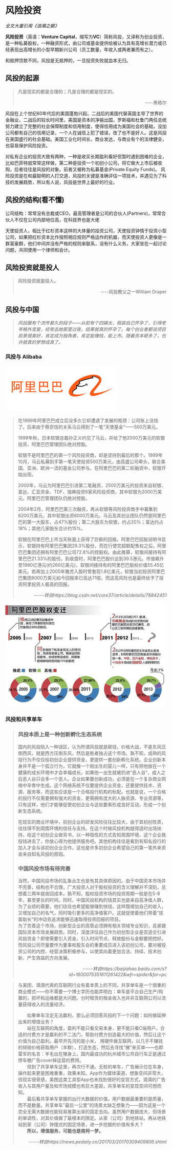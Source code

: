 # 风险投资
<head> <i>全文大量引用《浪潮之巅》</i></head>

**风险投资**（英语：**Venture Capital**，缩写为**VC**）简称风投，又译称为创业投资，是一种私募股权，一种融资形式，由公司或基金提供给被认为具有高增长潜力或已经表现出高增长的小型早期新兴公司（员工数量，年收入或两者兼而有之）。

和抵押贷款不同，风投是无抵押的，一旦投资失败就血本无归。
## 风投的起源
<blockquote>
凡是现实的都是合理的；凡是合理的都是现实的。
<p align = "right">----黑格尔</p>
</blockquote>
风投在上个世纪60年代后的美国蓬勃兴起。二战后的美国代替英国主导了世界的金融业，二战后的较长时间里，美国是资本的净输出国，罗斯福和杜鲁门两任总统努力建立了完整的社会保障制度和信用制度，使得信用成为美国社会的基础，没加公司都有自己的信用记录，一个人在诚信上犯了错误，改了也不是好人。这是风投在美国盛行的社会基础。美国工业化时间长，商业发达，与商业有个的法律健全，也容易保护风险投资。

对私有企业的投资大致有两种，一种是收买长期盈利看好但暂时遇到困难的企业，比如巴菲特就常常这样做，第二种是投资一个初创小公司，将它做大上市后被收购，后者往往是风投的对象。前者又被称为私募基金(Private Equity Funds)。
风险投资是在和最聪明的人打交道，风投的关键是准确评估一项技术，并遇见为了科技的发展趋势，所以有人说，风投是世界上最好的行业。

## 风投的结构(看不懂)

公司结构：常常没有总裁或CEO，最高管理者是公司的合伙人(Partners)，常常合伙人不仅在公司内部地位高，在科技界也是大佬

天使投资人，相比于红杉资本这样的大体量的投资公司，天使投资钟情于投资小型公司，如果把红杉资本比作按照相应规则严格运作的机器，而天使投资人更像是一群富豪群，他们中间并没有严格的规则来联系，没有什么义务，大家坐在一起讨论问题，共同使用一个律师和会计。


## 风险投资就是投人
>风险投资就是投人。
><p align = "right">----风投教父之一William Draper</p>


## 风投与中国
><i>风投圈有个流传甚久的段子——从前有个四姨太，假装自己怀孕了，引得老爷格外宠爱，经常去她那里过夜，结果就真的怀孕了。每个创业者都说项目前景很美好，肯定成为独角兽，肯定能赚钱，能上市。随着资本砸多了，也许就真的梦想成真了。</i>
### 风投与 Alibaba

![](images/ali.png)

<blockquote>
在1999年阿里巴巴成立后没多久它却遭遇了发展的瓶颈：公司账上没钱了。后来由于蔡崇信的关系马云得到了一笔“天使基金”——500万美元。
    
1999年秋，日本软银总裁孙正义约见了马云，并给了他2000万美元的软银投资，阿里巴巴管理团队绝对控股。
    
软银不是阿里巴巴的第一个风险投资商，却是坚持到最后的那个。1999年10月，马云私募到手第一笔天使投资500万美元，由高盛公司牵头，联合美国、亚洲、欧洲一流的基金公司参与。在阿里巴巴的第二轮融资中，软银开始出现。
    
2000年，马云为阿里巴巴引进第二笔融资，2500万美元的投资来自软银、富达、汇亚资金、TDF、瑞典投资6家风险投资商，其中软银为2000万美元，阿里巴巴管理团队仍绝对控股。
    
2004年2月，阿里巴巴第三次融资，再从软银等风险投资商手中募集到8200万美元，其中软银出资6000万美元。马云及其创业团队仍然是阿里巴巴的第一大股东，占47%股份；第二大股东为软银，约占20%；富达约占18%；其他几家股东合计约15%。
    
软银在阿里巴巴上市当天账面上获得了巨额的回报。阿里巴巴招股说明书显示，软银持有阿里巴巴集团29.3%股份，而在行使完超额配售权之后，阿里巴巴集团还拥有阿里巴巴公司72.8%的控股权。由此推算，软银间接持有阿里巴巴21.33%的股份。到收盘时，阿里巴巴股价达到39.5港元。市值飙升至1980亿港元(约260亿美元)，软银间接持有的阿里巴巴股权价值55.45亿美元。若再加上2005年雅虎入股时曾套现1.8亿美元，软银当初投资阿里巴巴集团8000万美元如今回报率已高达71倍，而这高风险也是最终给予了投资阿里投资人极高的回报。

<p align = "right"><i>-----转自https://blog.csdn.net/core37/article/details/78842451</i></p>
</blockquote>

![](images/alibaba.jpg)

### 风投和共享单车

<blockquote>
<h3><b>风投本质上是一种创新孵化生态系统</b></h3>

国内的风投陷入一种误区，认为所谓风投就是砸钱，价格大战，不是东风压倒西风，就是西方压倒东风，然后是胜者独占这个市场。孰不知，成熟的风投行为不仅仅给初创企业提供资金，更提供一套创新孵化系统。企业创新本身并不是一个孤立行为，它就像一个刚出生的婴儿一样，只有把他放在一个健康的成长环境中才会幸福成长。如果他一出生就被扔进“恶人谷”，成人之后恶人谷只会多一个恶人。企业如果要创新成功，必须是在一个复杂商业网络中孕育中生成。这个网络系统不仅要提供企业资金，还要提供技术、资源、服务等，而这些应该是一个合格投行机构的标配。也就是说，一个合格的投行不仅需要拥有强大的资金，更需拥有庞大的人脉资源、专业资源等，只有这样，他们才能够促使初创企业与这些要素形成良好互动，形成一个创新生态系统。

在现实的商业环境中，初创企业的研发风险往往比较大，由于其初创性质，往往得不到周围环境的信任与支持。在这个时候风投机构就得适时出场扶持，给这个初创企业做背书，以一种隐性的方式告知周围环境，这个企业我投钱进去了，你放心得为他提供服务吧。其他机构往往是看到有知名投行的加入才会与该初创企业合作，这也是许多初创企业希望自己的第一笔外来资金来自知名风投的原因。

<h3><b>中国风投市场有待完善</b></h3>

当然，中国风投市场的乱象丛生也是有其具体原因的。由于中国资本市场并不完善，结构也不合理，广大投资人对于股权投资的含义理解并不深刻，总想着三两年就收回成本。孰不知，股权投资市场的投资周期一般是在5-8年，甚至更长的时间。同时，中国风投机构的钱其实也是来自高净值人群，为了业绩的需要，他们往往也希望能够赚到快钱，这样既增加自己的收入，又增加自己的名气，同时吸引更多的高净值客户。这就促使着他们带着“拔苗助长”的冲动去追求能够迅速取得投资回报的项目。<br>
为了完善这个市场，创新型企业的高管必须拥有相关领域专业知识，且紧跟国际资本市场发展趋势。同时，深度评估自己作为初创型企业是否适合引进风投资金？即使需要引入资金，引入时间节点、释放股份与金额要把控好。而风投公司尽量要作为董事和股东会的重要成员进入该初创公司，要对被投资公司的内控、经营决策积极参与，以使其向着更加合法、持续、技术创新、产生效益的方向发展。
<p align = "right"><i>-----转自https://baijiahao.baidu.com/s?id=1600075351611261422&wfr=spider&for=pc</i></p>
</blockquote>


<blockquote>
与美团、滴滴代表的互联网行业有着本质上的不同，共享单车是一个很重的商业模式——你不需要一个博士学历也能弄明白：单车是平台自己生产/购置的，损坏和运维都是大问题。分时租赁的租金收入也并非互联网公司以流量获得收入的流量经济。 

　　如果单车注定无法赢利，那么必须回答风投的下一个问题：如何做延伸出来的增值业务？ <br/>
　　站在互联网的角度，盈利不能只看交易本身，更不能只看C端用户。合适的付费方才是赢利的不二法门，帮助付费方创造最大的价值，然后让这个价值为自己盈利。最早开先河的是小米， 用硬件做互联网，以几乎不赚钱的倾销价格获取用户（羊群），打造生态，然后去寻找“猪”来买单——也即雷军的名言：羊毛出在猪身上。国内最成功的杭州城市公共自行车正是通过停车棚广告cover掉运营的费用。<br/> 
　　但到了共享单车这里，再次行不通。无桩的单车，广告展示位在车身，操作起来更是困难重重，效果未知。App作为媒体渠道，想象空间非常大，但现实很骨感，美图这类工具型App也未找到很好的变现方式，滴滴的广告收入与其用户量及和市场规模也有巨大差距，共享单车的变现空间可想而知。<br/> 
　　最后看共享单车掌握的出行大数据的价值。用户数据最重要的是质量，而不是数量。共享单车"最后一公里”的场景太缺乏想象力——因为这是一个完全无需大数据也能轻易推算出来的固定去向。虽然用户数据庞大，但场景的单调性，对其价值做了最根本的限定。从家（公司）到地铁站，再从地铁站到家（公司）钟摆式的固定场景，进一步挖掘的价值有多大？<br/> 
　　<b>所以，增值服务，可能也是南柯一梦。 </b>

<p align = "right"><i>-----转自https://news.pedaily.cn/201703/20170309409806.shtml</i></p>
</blockquote>